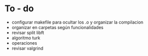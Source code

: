 # To - do
- configurar makefile para ocultar los .o y organizar la compilacion
- organizar en carpetas según funcionalidades
- revisar split libft
- algoritmo turk 
- operaciones
- revisar valgrind